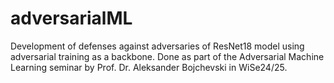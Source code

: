 # adversarialML
Development of defenses against adversaries of ResNet18 model using adversarial training as a backbone.
Done as part of the Adversarial Machine Learning seminar by Prof. Dr. Aleksander Bojchevski in WiSe24/25.
